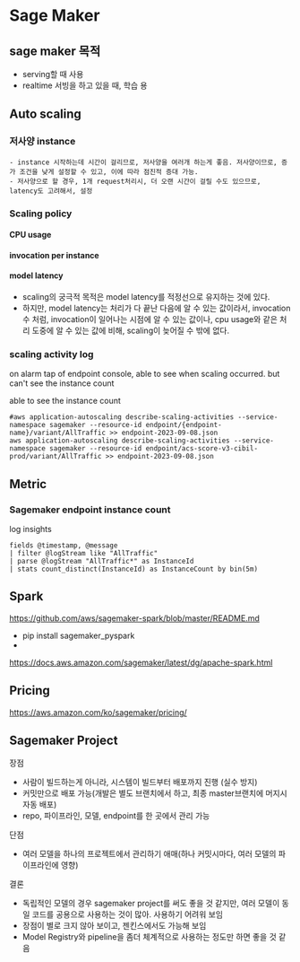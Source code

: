 # Sage Maker

## sage maker 목적
- serving할 때 사용
- realtime 서빙을 하고 있을 때, 학습 용


## Auto scaling
### 저사양 instance
    - instance 시작하는데 시간이 걸리므로, 저사양을 여러개 하는게 좋음. 저사양이므로, 증가 조건을 낮게 설정할 수 있고, 이에 따라 점진적 증대 가능.
    - 저사양으로 할 경우, 1개 request처리시, 더 오랜 시간이 걸릴 수도 있으므로, latency도 고려해서, 설정

### Scaling policy
#### CPU usage
#### invocation per instance
#### model latency
- scaling의 궁극적 목적은 model latency를 적정선으로 유지하는 것에 있다.
- 하지만, model latency는 처리가 다 끝난 다음에 알 수 있는 값이라서, invocation수 처럼, invocation이 일어나는 시점에 알 수 있는 값이나, cpu usage와 같은 처리 도중에 알 수 있는 값에 비해, scaling이 늦어질 수 밖에 없다.

### scaling activity log
on alarm tap of endpoint console, able to see when scaling occurred. but can't see the instance count

able to see the instance count
```shell
#aws application-autoscaling describe-scaling-activities --service-namespace sagemaker --resource-id endpoint/{endpoint-name}/variant/AllTraffic >> endpoint-2023-09-08.json
aws application-autoscaling describe-scaling-activities --service-namespace sagemaker --resource-id endpoint/acs-score-v3-cibil-prod/variant/AllTraffic >> endpoint-2023-09-08.json
```

## Metric
### Sagemaker endpoint instance count
log insights
```
fields @timestamp, @message
| filter @logStream like "AllTraffic"
| parse @logStream "AllTraffic*" as InstanceId
| stats count_distinct(InstanceId) as InstanceCount by bin(5m)
```

## Spark
https://github.com/aws/sagemaker-spark/blob/master/README.md
- pip install sagemaker_pyspark
- 
https://docs.aws.amazon.com/sagemaker/latest/dg/apache-spark.html


## Pricing
https://aws.amazon.com/ko/sagemaker/pricing/


## Sagemaker Project
장점
- 사람이 빌드하는게 아니라, 시스템이 빌드부터 배포까지 진행 (실수 방지)
- 커밋만으로 배포 가능(개발은 별도 브랜치에서 하고, 최종 master브랜치에 머지시 자동 배포)
- repo, 파이프라인, 모델, endpoint를 한 곳에서 관리 가능

단점
- 여러 모델을 하나의 프로젝트에서 관리하기 애매(하나 커밋시마다, 여러 모델의 파이프라인에 영향)

결론
- 독립적인 모델의 경우 sagemaker project를 써도 좋을 것 같지만, 여러 모델이 동일 코드를 공용으로 사용하는 것이 많아. 사용하기 어려워 보임
- 장점이 별로 크지 않아 보이고, 젠킨스에서도 가능해 보임
- Model Registry와 pipeline을 좀더 체계적으로 사용하는 정도만 하면 좋을 것 같음

